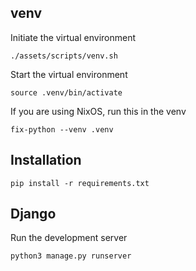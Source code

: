 ## venv
Initiate the virtual environment
```
./assets/scripts/venv.sh
```
Start the virtual environment
```
source .venv/bin/activate
```
If you are using NixOS, run this in the venv
```
fix-python --venv .venv
```

## Installation
```
pip install -r requirements.txt
```

## Django
Run the development server
```
python3 manage.py runserver
```

